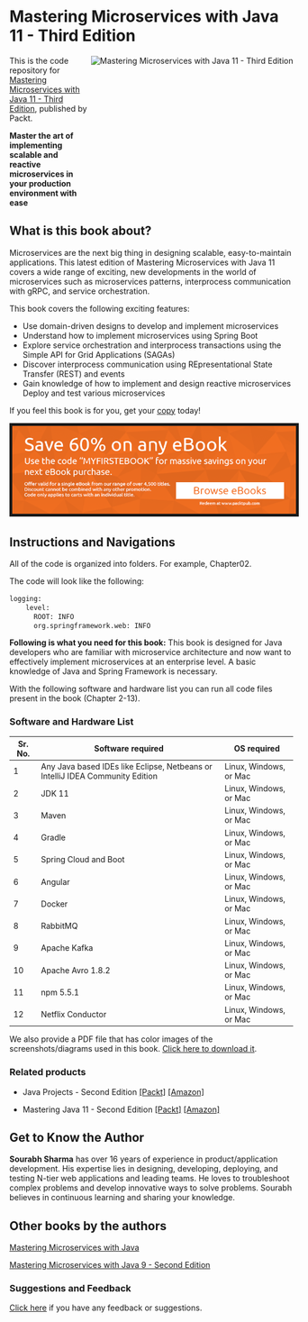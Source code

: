 # Mastering Microservices with Java 11 - Third Edition

<a href="https://www.packtpub.com/application-development/mastering-microservices-java-11-third-edition?utm_source=github&utm_medium=repository&utm_campaign=9781789530728 "><img src="https://www.packtpub.com/sites/default/files/B11537_1.png" alt="Mastering Microservices with Java 11 - Third Edition" height="256px" align="right"></a>

This is the code repository for [Mastering Microservices with Java 11 - Third Edition](https://www.packtpub.com/application-development/mastering-microservices-java-11-third-edition?utm_source=github&utm_medium=repository&utm_campaign=9781789530728), published by Packt.

**Master the art of implementing scalable and reactive microservices in your production environment with ease**

## What is this book about?
Microservices are the next big thing in designing scalable, easy-to-maintain applications. This latest edition of Mastering Microservices with Java 11 covers a wide range of exciting, new developments in the world of microservices such as microservices patterns, interprocess communication with gRPC, and service orchestration.

This book covers the following exciting features:
* Use domain-driven designs to develop and implement microservices 
* Understand how to implement microservices using Spring Boot 
* Explore service orchestration and interprocess transactions using the Simple API for Grid Applications (SAGAs) 
* Discover interprocess communication using REpresentational State Transfer (REST) and events 
* Gain knowledge of how to implement and design reactive microservices 
Deploy and test various microservices 

If you feel this book is for you, get your [copy](https://www.amazon.com/dp/1789530725) today!

<a href="https://www.packtpub.com/?utm_source=github&utm_medium=banner&utm_campaign=GitHubBanner"><img src="https://raw.githubusercontent.com/PacktPublishing/GitHub/master/GitHub.png" 
alt="https://www.packtpub.com/" border="5" /></a>

## Instructions and Navigations
All of the code is organized into folders. For example, Chapter02.

The code will look like the following:
```
logging:
    level:
      ROOT: INFO
      org.springframework.web: INFO
```

**Following is what you need for this book:**
This book is designed for Java developers who are familiar with microservice architecture and now want to effectively implement microservices at an enterprise level. A basic knowledge of Java and Spring Framework is necessary.

With the following software and hardware list you can run all code files present in the book (Chapter 2-13).
### Software and Hardware List
| Sr. No. | Software required | OS required |
| -------- | ------------------------------------ | ----------------------------------- |
| 1 | Any Java based IDEs like Eclipse, Netbeans or IntelliJ IDEA Community Edition | Linux, Windows, or Mac |
| 2 | JDK 11 | Linux, Windows, or Mac |
| 3 | Maven | Linux, Windows, or Mac |
| 4 | Gradle | Linux, Windows, or Mac |
| 5 | Spring Cloud and Boot | Linux, Windows, or Mac |
| 6 | Angular | Linux, Windows, or Mac |
| 7 | Docker | Linux, Windows, or Mac |
| 8 | RabbitMQ | Linux, Windows, or Mac |
| 9 | Apache Kafka | Linux, Windows, or Mac |
| 10 | Apache Avro 1.8.2 | Linux, Windows, or Mac |
| 11 | npm 5.5.1 | Linux, Windows, or Mac |
| 12 | Netflix Conductor | Linux, Windows, or Mac |

We also provide a PDF file that has color images of the screenshots/diagrams used in this book. [Click here to download it](https://www.packtpub.com/sites/default/files/downloads/9781789530728_ColorImages.pdf).

### Related products
* Java Projects - Second Edition [[Packt]](https://www.packtpub.com/application-development/java-projects-second-edition?utm_source=github&utm_medium=repository&utm_campaign=9781789131895) [[Amazon]](https://www.amazon.com/dp/1789131898)

* Mastering Java 11 - Second Edition [[Packt]](https://www.packtpub.com/application-development/mastering-java-11-second-edition?utm_source=github&utm_medium=repository&utm_campaign=9781789137613) [[Amazon]](https://www.amazon.com/dp/1789137616)

## Get to Know the Author
**Sourabh Sharma**
 has over 16 years of experience in product/application development. His expertise lies in designing, developing, deploying, and testing N-tier web applications and leading teams. He loves to troubleshoot complex problems and develop innovative ways to solve problems. Sourabh believes in continuous learning and sharing your knowledge.

## Other books by the authors
[Mastering Microservices with Java](https://www.packtpub.com/application-development/mastering-microservices-java?utm_source=github&utm_medium=repository&utm_campaign=9781785285172)

[Mastering Microservices with Java 9 - Second Edition](https://www.packtpub.com/application-development/mastering-microservices-java-9-second-edition?utm_source=github&utm_medium=repository&utm_campaign=9781787281448)

### Suggestions and Feedback
[Click here](https://docs.google.com/forms/d/e/1FAIpQLSdy7dATC6QmEL81FIUuymZ0Wy9vH1jHkvpY57OiMeKGqib_Ow/viewform) if you have any feedback or suggestions.
